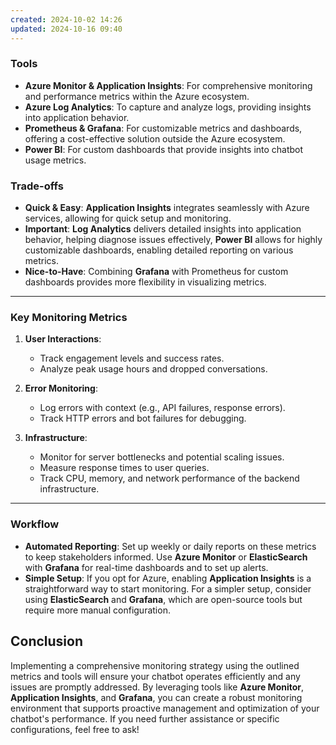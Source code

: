 ```yaml
---
created: 2024-10-02 14:26
updated: 2024-10-16 09:40
---
```


### **Tools**
- **Azure Monitor & Application Insights**: For comprehensive monitoring and performance metrics within the Azure ecosystem.
- **Azure Log Analytics**: To capture and analyze logs, providing insights into application behavior.
- **Prometheus & Grafana**: For customizable metrics and dashboards, offering a cost-effective solution outside the Azure ecosystem.
- **Power BI**: For custom dashboards that provide insights into chatbot usage metrics.

### **Trade-offs**
- **Quick & Easy**: **Application Insights** integrates seamlessly with Azure services, allowing for quick setup and monitoring.
- **Important**: **Log Analytics** delivers detailed insights into application behavior, helping diagnose issues effectively, **Power BI** allows for highly customizable dashboards, enabling detailed reporting on various metrics.
- **Nice-to-Have**: Combining **Grafana** with Prometheus for custom dashboards provides more flexibility in visualizing metrics.

---

### **Key Monitoring Metrics**
1. **User Interactions**:
   - Track engagement levels and success rates.
   - Analyze peak usage hours and dropped conversations.

2. **Error Monitoring**:
   - Log errors with context (e.g., API failures, response errors).
   - Track HTTP errors and bot failures for debugging.

3. **Infrastructure**:
   - Monitor for server bottlenecks and potential scaling issues.
   - Measure response times to user queries.
   - Track CPU, memory, and network performance of the backend infrastructure.


---

### **Workflow**
- **Automated Reporting**: Set up weekly or daily reports on these metrics to keep stakeholders informed. Use **Azure Monitor** or **ElasticSearch** with **Grafana** for real-time dashboards and to set up alerts.
- **Simple Setup**: If you opt for Azure, enabling **Application Insights** is a straightforward way to start monitoring. For a simpler setup, consider using **ElasticSearch** and **Grafana**, which are open-source tools but require more manual configuration.


## **Conclusion**

Implementing a comprehensive monitoring strategy using the outlined metrics and tools will ensure your chatbot operates efficiently and any issues are promptly addressed. By leveraging tools like **Azure Monitor**, **Application Insights**, and **Grafana**, you can create a robust monitoring environment that supports proactive management and optimization of your chatbot's performance. If you need further assistance or specific configurations, feel free to ask!

